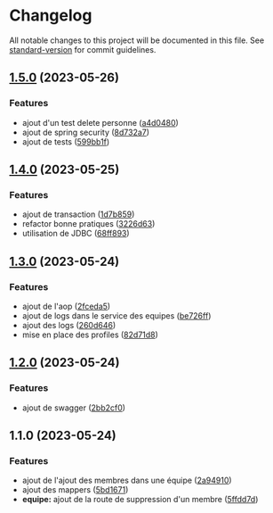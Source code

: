 # Changelog

All notable changes to this project will be documented in this file. See [standard-version](https://github.com/conventional-changelog/standard-version) for commit guidelines.

## [1.5.0](https://github.com/kilrasemifir/demo-spg-crud/compare/v1.4.0...v1.5.0) (2023-05-26)


### Features

* ajout d'un test delete personne ([a4d0480](https://github.com/kilrasemifir/demo-spg-crud/commit/a4d04807b14c831cad6a33066fcf608d4ed37fa7))
* ajout de spring security ([8d732a7](https://github.com/kilrasemifir/demo-spg-crud/commit/8d732a7828c8100574c67036ee6dbbf8489a6329))
* ajout de tests ([599bb1f](https://github.com/kilrasemifir/demo-spg-crud/commit/599bb1f4680f20e7cd123c9cc91ab8cfbca3095a))

## [1.4.0](https://github.com/kilrasemifir/demo-spg-crud/compare/v1.3.0...v1.4.0) (2023-05-25)


### Features

* ajout de transaction ([1d7b859](https://github.com/kilrasemifir/demo-spg-crud/commit/1d7b8597c6b4ac224721491262561d14f9a832d6))
* refactor bonne pratiques ([3226d63](https://github.com/kilrasemifir/demo-spg-crud/commit/3226d634f5dd765a021628bee6ea248c12724d19))
* utilisation de JDBC ([68ff893](https://github.com/kilrasemifir/demo-spg-crud/commit/68ff8930005d138119429d0775e2dfa153bb52e8))

## [1.3.0](https://github.com/kilrasemifir/demo-spg-crud/compare/v1.2.0...v1.3.0) (2023-05-24)


### Features

* ajout de l'aop ([2fceda5](https://github.com/kilrasemifir/demo-spg-crud/commit/2fceda53fe7055ea87f688d4828ea8de4ba9fde1))
* ajout de logs dans le service des equipes ([be726ff](https://github.com/kilrasemifir/demo-spg-crud/commit/be726ff3fafdce4ea11f5eb73fc1dc69ed2cd8ed))
* ajout des logs ([260d646](https://github.com/kilrasemifir/demo-spg-crud/commit/260d646baf775ceca0431484229991f25f96d422))
* mise en place des profiles ([82d71d8](https://github.com/kilrasemifir/demo-spg-crud/commit/82d71d8111a112136d787f3ce757c7e8cd638b90))

## [1.2.0](https://github.com/kilrasemifir/demo-spg-crud/compare/v1.1.0...v1.2.0) (2023-05-24)


### Features

* ajout de swagger ([2bb2cf0](https://github.com/kilrasemifir/demo-spg-crud/commit/2bb2cf0b0ef8aad15cf7176ac29196c6b9069d04))

## 1.1.0 (2023-05-24)


### Features

* ajout de l'ajout des membres dans une équipe ([2a94910](https://github.com/kilrasemifir/demo-spg-crud/commit/2a949101ec796bc9eb2db2b28a85aaf70f283a4a))
* ajout des mappers ([5bd1671](https://github.com/kilrasemifir/demo-spg-crud/commit/5bd167115b6741e3cbe27f6df432a1d9def69869))
* **equipe:** ajout de la route de suppression d'un membre ([5ffdd7d](https://github.com/kilrasemifir/demo-spg-crud/commit/5ffdd7d0ac13c8c983280ad3d89f06f629a7cbbf))
